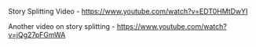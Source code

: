 Story Splitting Video - https://www.youtube.com/watch?v=EDT0HMtDwYI

Another video on story splitting - https://www.youtube.com/watch?v=jQg27pFGmWA
